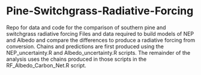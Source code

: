 # Pine-Switchgrass-Radiative-Forcing
Repo for data and code for the comparison of southern pine and switchgrass radiative forcing
Files and data required to build models of NEP and Albedo and compare the differences to produce a radiative forcing from conversion. Chains and predictions are first produced using the NEP_uncertainty.R and Albedo_uncertainty.R scripts. The remainder of the analysis uses the chains produced in those scripts in the RF_Albedo_Carbon_Net.R script.
